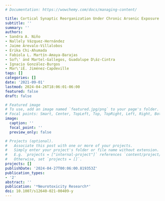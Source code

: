 ```yaml
---
# Documentation: https://wowchemy.com/docs/managing-content/

title: Cortical Synaptic Reorganization Under Chronic Arsenic Exposure
subtitle: ''
summary: ''
authors:
- Sandra A. Niño
- Nallely Vázquez-Hernández
- Jaime Arevalo-Villalobos
- Erika Chi-Ahumada
- Fabiola L. Martín-Amaya-Barajas
- Sof\' ́and Martel-Gallegos, Guadalupe D\áz-Cintra
- Ignacio González-Burgos
- Mar\'iÉ. Jiménez-Capdeville
tags: []
categories: []
date: '2021-09-01'
lastmod: 2024-04-26T18:06:01-06:00
featured: false
draft: false

# Featured image
# To use, add an image named `featured.jpg/png` to your page's folder.
# Focal points: Smart, Center, TopLeft, Top, TopRight, Left, Right, BottomLeft, Bottom, BottomRight.
image:
  caption: ''
  focal_point: ''
  preview_only: false

# Projects (optional).
#   Associate this post with one or more of your projects.
#   Simply enter your project's folder or file name without extension.
#   E.g. `projects = ["internal-project"]` references `content/project/deep-learning/index.md`.
#   Otherwise, set `projects = []`.
projects: []
publishDate: '2024-04-27T00:06:00.819353Z'
publication_types:
- '2'
abstract: ''
publication: '*Neurotoxicity Research*'
doi: 10.1007/s12640-021-00409-y
---
```

